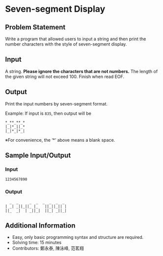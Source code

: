 # Seven-segment Display

## Problem Statement
Write a program that allowed users to input a string and then print the number characters with the style of seven-segment display.

## Input
A string. **Please ignore the characters that are not numbers.**
The length of the given string will not exceed 100.
Finish when read EOF.

## Output
Print the input numbers by seven-segment format. 

Example: If input is `835`, then output will be
```
*_**_**_*
|_|*_||_*
|_|*_|*_|
```
※For convenience, the ‘*’ above means a blank space.

## Sample Input/Output
### Input
`1234567890`

### Output
```
  _  _     _  _  _  _  _  _
| _| _||_||_ |_   ||_||_|| |
||_  _|  | _||_|  ||_| _||_|

```

## Additional Information
* Easy, only basic programming syntax and structure are required.
* Solving time: 15 minutes
* Contributors: 鄭永泰, 陳泳峰, 范茗翔
